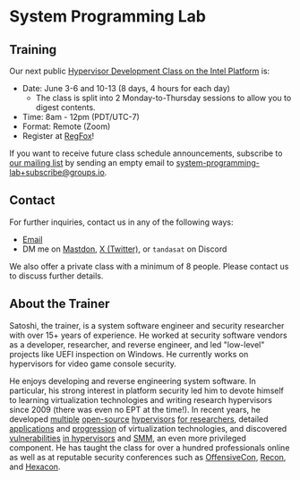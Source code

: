 # System Programming Lab

## Training

Our next public [Hypervisor Development Class on the Intel Platform](Hypervisor_Development_for_Security_Researchers.md) is:
- Date: June 3-6 and 10-13 (8 days, 4 hours for each day)
  - The class is split into 2 Monday-to-Thursday sessions to allow you to digest contents.
- Time: 8am - 12pm (PDT/UTC-7)
- Format: Remote (Zoom)
- Register at [RegFox](https://systemprogramminglab.regfox.com/hypervisor-development-for-security-researchers-june-2024)!

If you want to receive future class schedule announcements, subscribe to [our mailing list](https://groups.io/g/system-programming-lab) by sending an empty email to [system-programming-lab+subscribe@groups.io](mailto:system-programming-lab+subscribe@groups.io?subject=Subscribe%20Request).


## Contact

For further inquiries, contact us in any of the following ways:
- [Email](mailto:tanda.sat@gmail.com?subject=Hypervisor%20Development%20for%20Security%20Researchers)
- DM me on [Mastdon](https://infosec.exchange/@satoshi_tanda), [X (Twitter)](https://twitter.com/standa_t), or `tandasat` on Discord

We also offer a private class with a minimum of 8 people. Please contact us to discuss further details.


## About the Trainer

Satoshi, the trainer, is a system software engineer and security researcher with over 15+ years of experience.
He worked at security software vendors as a developer, researcher, and reverse engineer, and led "low-level" projects like UEFI inspection on Windows. He currently works on hypervisors for video game console security.

He enjoys developing and reverse engineering system software. In particular, his strong interest in platform security led him to devote himself to learning virtualization technologies and writing research hypervisors since 2009 (there was even no EPT at the time!). In recent years, he developed [multiple](https://github.com/tandasat/HyperPlatform) [open-source](https://github.com/tandasat/SimpleSvm) [hypervisors](https://github.com/tandasat/MiniVisorPkg) [for researchers](https://github.com/tandasat/MiniVisorPkg), detailed [applications](https://github.com/tandasat/Hypervisor-101-in-Rust) and [progression](https://github.com/tandasat/Hello-VT-rp) of virtualization technologies, and discovered [vulnerabilities](https://github.com/tandasat/CVE-2024-21305) [in hypervisors](https://github.com/tandasat/CVE-2023-36427) and [SMM](https://github.com/tandasat/SmmExploit), an even more privileged component. He has taught the class for over a hundred professionals online as well as at reputable security conferences such as [OffensiveCon](https://www.offensivecon.org/), [Recon](https://recon.cx/), and [Hexacon](https://www.hexacon.fr/).
